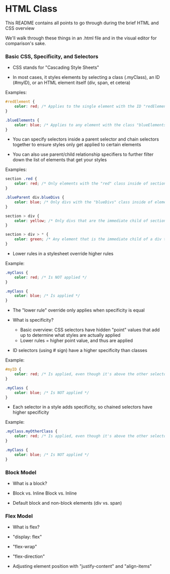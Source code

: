 # HTML Class

This README contains all points to go through during the brief HTML and CSS overview

We'll walk through these things in an .html file and in the visual editor for comparison's sake.

### Basic CSS, Specificity, and Selectors

- CSS stands for "Cascading Style Sheets"

- In most cases, it styles elements by selecting a class (.myClass), an ID (#myID), or an HTML element itself (div, span, et cetera)

Examples: 
```CSS
#redElement {
	color: red; /* Applies to the single element with the ID "redElement" */
}

.blueElements {
	color: blue; /* Applies to any element with the class "blueElements" */
}
```

- You can specify selectors inside a parent selector and chain selectors together to ensure styles only get applied to certain elements

- You can also use parent/child relationship specifiers to further filter down the list of elements that get your styles

Examples:
```CSS
section .red {
	color: red; /* Only elements with the "red" class inside of sections */
}

.blueParent div.blueDivs {
	color: blue; /* Only divs with the "blueDivs" class inside of elements with the "blueParent" class */
}

section > div {
	color: yellow; /* Only divs that are the immediate child of sections */
}

section > div > * {
	color: green; /* Any element that is the immediate child of a div that is an immediate child of a section */
}
```

- Lower rules in a stylesheet override higher rules

Example:
```CSS
.myClass {
	color: red; /* Is NOT applied */
}

.myClass {
	color: blue; /* Is applied */
}
```

- The "lower rule" override only applies when specificity is equal

- What is specificity? 
	+ Basic overview: CSS selectors have hidden "point" values that add up to determine what styles are actually applied
	+ Lower rules = higher point value, and thus are applied

- ID selectors (using # sign) have a higher specificity than classes

Example:
```CSS
#myID {
	color: red; /* Is applied, even though it's above the other selector, because it's an ID */
}

.myClass {
	color: blue; /* Is NOT applied */
}
```

- Each selector in a style adds specificity, so chained selectors have higher specificity

Example:
```CSS
.myClass.myOtherClass {
	color: red; /* Is applied, even though it's above the other selector, because it's a chained selector */
}

.myClass {
	color: blue; /* Is NOT applied */
}
```

### Block Model

- What is a block?

- Block vs. Inline Block vs. Inline

- Default block and non-block elements (div vs. span)

### Flex Model

- What is flex?

- "display: flex"

- "flex-wrap"

- "flex-direction"

- Adjusting element position with "justify-content" and "align-items"
